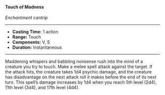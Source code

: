 #### Touch of Madness
*Enchantment cantrip*
___
- **Casting Time:** 1 action
- **Range:** Touch
- **Components:** V, S
- **Duration:** Instantaneous
---
Maddening whispers and babbling nonsense rush into the mind of a creature you try to touch. Make a melee spell attack against the target. If the attack hits, the creature takes 1d4 psychic damage, and the creature has disadvantage on the next attack roll it makes before the end of its next turn.
This spell’s damage increases by 1d4 when you reach 5th level (2d4), 11th level (3d4), and 17th level (4d4).